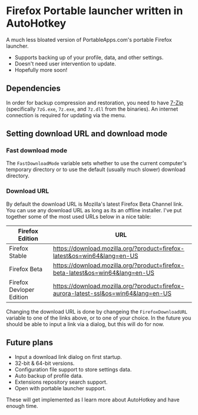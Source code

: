 # Firefox Portable launcher written in AutoHotkey
A much less bloated version of PortableApps.com's portable Firefox launcher.

* Supports backing up of your profile, data, and other settings.
* Doesn't need user intervention to update.
* Hopefully more soon!

## Dependencies
In order for backup compression and restoration, you need to have [7-Zip](7-zip.org) (specifically `7zG.exe`, `7z.exe`, and `7z.dll` from the binaries). An internet connection is required for updating via the menu.

## Setting download URL and download mode
### Fast download mode
The `FastDownloadMode` variable sets whether to use the current computer's temporary directory or to use the default (usually much slower) download directory.

### Download URL
By default the download URL is Mozilla's latest Firefox Beta Channel link. You can use any download URL as long as its an offline installer. I've put together some of the most used URLs below in a nice table:

| Firefox Edition | URL |
| ----------------- | ------------------ |
| Firefox Stable | https://download.mozilla.org/?product=firefox-latest&os=win64&lang=en-US |
| Firefox Beta | https://download.mozilla.org/?product=firefox-beta-latest&os=win64&lang=en-US |
| Firefox Devloper Edition | https://download.mozilla.org/?product=firefox-aurora-latest-ssl&os=win64&lang=en-US |

Changing the download URL is done by changeing the `FirefoxDownloadURL` variable to one of the links above, or to one of your choice. In the future you should be able to input a link via a dialog, but this will do for now.

## Future plans
* Input a download link dialog on first startup.
* 32-bit & 64-bit versions.
* Configuration file support to store settings data.
* Auto backup of profile data.
* Extensions repository search support.
* Open with portable launcher support.

These will get implemented as I learn more about AutoHotkey and have enough time.

